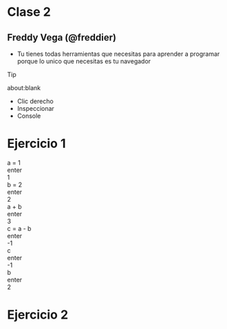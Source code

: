 # Clase 2
## Freddy Vega (@freddier)
* Tu tienes todas herramientas que necesitas para aprender a programar porque lo unico que necesitas es tu navegador

> [!TIP]
> about:blank

* Clic derecho
* Inspeccionar
* Console

# Ejercicio 1
a = 1
<br>
enter 
<br>
1
<br>
b = 2
<br>
enter
<br>
2 
<br>
a + b
<br>
enter
<br>
3
<br>
c = a - b
<br>
enter
<br>
-1
<br>
c 
<br>
enter
<br>
-1
<br>
b
<br>
enter
<br>
2
<br>
# Ejercicio 2
